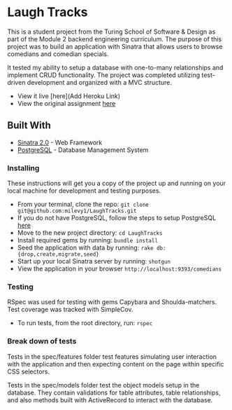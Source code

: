 # Laugh Tracks

This is a student project from the Turing School of Software & Design as part of the Module 2 backend engineering curriculum.  The purpose of this project was to build an application with Sinatra that allows users to browse comedians and comedian specials.

It tested my ability to setup a database with one-to-many relationships and implement CRUD functionality. The project was completed utilizing test-driven development and organized with a MVC structure.

- View it live [here](Add Heroku Link)  
- View the original assignment [here](https://github.com/turingschool-projects/LaughTracks)


## Built With

* [Sinatra 2.0](http://sinatrarb.com/) - Web Framework
* [PostgreSQL](https://postgresapp.com/) - Database Management System


### Installing

These instructions will get you a copy of the project up and running on your local machine for development and testing purposes.

- From your terminal, clone the repo: ```git clone git@github.com:milevy1/LaughTracks.git```
- If you do not have PostgreSQL, follow the steps to setup PostgreSQL [here](https://postgresapp.com/)
- Move to the new project directory: ```cd LaughTracks```
- Install required gems by running: ```bundle install```
- Seed the application with data by running: ```rake db:{drop,create,migrate,seed}```
- Start up your local Sinatra server by running: ```shotgun```
- View the application in your browser ```http://localhost:9393/comedians```


### Testing

RSpec was used for testing with gems Capybara and Shoulda-matchers.  Test coverage was tracked with SimpleCov.

- To run tests, from the root directory, run: ```rspec```


### Break down of tests

Tests in the spec/features folder test features simulating user interaction with the application and then expecting content on the page within specific CSS selectors.

Tests in the spec/models folder test the object models setup in the database.  They contain validations for table attributes, table relationships, and also methods built with ActiveRecord to interact with the database.
